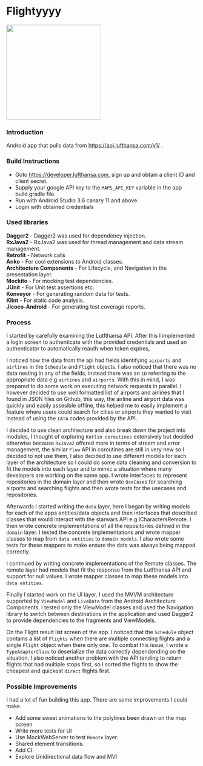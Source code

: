 # Flightyyyy

<img src="SCREENDATA/GIF1.gif" width="250" />


### Introduction
Android app that pulls data from https://api.lufthansa.com/v1/ .

### Build Instructions
- Goto https://developer.lufthansa.com, sign up and obtain a client ID and client secret. </br>
- Supply your google API key to the `MAPS_API_KEY` variable in the app build.gradle file. </br>
- Run with Android Studio 3.6 canary 11 and above. </br>
- Login with obtained credentials

### Used libraries
**Dagger2** - Dagger2 was used for dependency injection.</br>
**RxJava2** - RxJava2 was used for thread management and data stream management.</br>
**Retrofit** - Network calls</br>
**Anko** - For cool extensions to Android classes.</br>
**Architecture Components** - For Lifecycle, and Navigation in the presentation layer.</br>
**Mockito** - For mocking test dependencies.</br>
**JUnit** - For Unit test assertions etc.</br>
**Konveyor** - For generating random data for tests.</br>
**Klint** - For static code analysis.</br>
**Jicoco-Android** - For generating test coverage reports.</br>

### Process
I started by carefully examining the Lutfthansa API. After this I implemented a login screen to authenticate with the provided credentials and used an authenticator to automatically reauth when token expires,
 
I noticed how the data from the api had fields identifying `airports` and `airlines` in the `Schedule` and `Flight` objects. I also noticed that there was no data nesting in any of the fields, instead there was an `ID` referring to the appropriate data e.g `airlines` and `airports`. With this in mind, I was prepared to  do some work on executing network requests in parallel. I however decided to use well formatted list of airports and airlines that I found in JSON files on Github, this way, the airline and airport data was quickly and easily assesible offline, this helped me to easily implement a feature where users could search for cities or airports they wanted to visit instead of using the `IATA` codes provided by the API.

I decided to use clean architecture and also break down the project into modules, I thought of exploring `Kotlin coroutines` extensively but decided otherwise because `RxJava2` offered more in terms of stream and error management, the similar `Flow` API in coroutines are still in very new so I decided to not use them, I also decided to use different models for each layer of the architecture so I could do some data cleaning and conversion to fit the models into each layer and to mimic a situation where many developers are working on the same app. I wrote interfaces to represent repositories in the domain layer and then wrote `UseCase`s for searching airports and searching flights and then wrote tests for the usecases and repositories.

Afterwards I started writing the `data` layer, here I began by writing models for each of the apps entities/data objects and then interfaces that described classes that would interact with the starwars API e.g ICharactersRemote. I then wrote concrete implementations of all the repositories defined in the `domain` layer. I tested the concrete implementations and wrote mapper classes to map from `data entities` to `domain models`. I also wrote some tests for these mappers to make ensure the data was always being mapped correctly.

I continued by writing concrete implementations of the Remote classes. The remote layer had models that fit the response from the Lutfthansa API and support for null values. I wrote mapper classes to map these models into `data entities`.

Finally I started work on the UI layer. I used the MVVM architecture supported by `ViewModel` and `LiveData` from the Android Architecture Components. I tested only the ViewModel classes and used the Navigation library to switch between destinations in the application and used Dagger2 to provide dependencies to the fragments and ViewModels.

On the Flight result list screen of the app. I noticed that the `Schedule` object contains a list of `Flights` when there are multiple connecting flights and a single `Flight` object when there only one. To combat this issue, I wrote a `TypeAdapterClass` to deserialize the data correctly dependending on  the situation. I also noticed another problem with the API tending to return flights that had multiple stops first, so I sorted the flights to show the cheapest and quickest `direct` flights first.


### Possible Improvements

I had a lot of fun building this app. There are some improvements I could make.

- Add some sweet animations to the polylines been drawn on the map screen</br>
- Write more tests for UI </br>
- Use MockWebServer to test `Remote` layer.</br>
- Shared element transitions.</br>
- Add CI.</br>
- Explore Unidirectional data flow and MVI